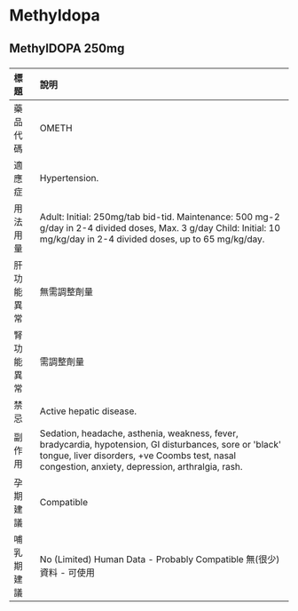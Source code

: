 # Methyldopa

## MethylDOPA 250mg

##### 

| 標題       | 說明                                                                                                                                                                                                         |
|:-----------|:-------------------------------------------------------------------------------------------------------------------------------------------------------------------------------------------------------------|
| 藥品代碼   | OMETH                                                                                                                                                                                                        |
| 適應症     | Hypertension.                                                                                                                                                                                                |
| 用法用量   | Adult: Initial: 250mg/tab bid-tid. Maintenance: 500 mg-2 g/day in 2-4 divided doses, Max. 3 g/day Child: Initial: 10 mg/kg/day in 2-4 divided doses, up to 65 mg/kg/day.                                     |
| 肝功能異常 | 無需調整劑量                                                                                                                                                                                                 |
| 腎功能異常 | 需調整劑量                                                                                                                                                                                                   |
| 禁忌       | Active hepatic disease.                                                                                                                                                                                      |
| 副作用     | Sedation, headache, asthenia, weakness, fever, bradycardia, hypotension, GI disturbances, sore or 'black' tongue, liver disorders, +ve Coombs test, nasal congestion, anxiety, depression, arthralgia, rash. |
| 孕期建議   | Compatible                                                                                                                                                                                                   |
| 哺乳期建議 | No (Limited) Human Data - Probably Compatible 無(很少)資料 - 可使用                                                                                                                                          |

